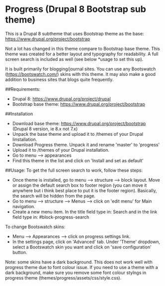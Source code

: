 # Progress (Drupal 8 Bootstrap sub theme)

This is a Drupal 8 subtheme that uses Bootstrap theme as the base:  https://www.drupal.org/project/bootstrap

Not a lot has changed in this theme compare to Bootstrap base theme. This theme was created for a better layout and typography for readability. A full screen search is included as well (see below *usage to set this up).

It is built primarily for blogging/journal sites. You can use any Bootswatch (https://bootswatch.com/) skins with this theme. It may also make a good addition to business sites that blogs quite frequently.

##Requirements:
- Drupal 8: https://www.drupal.org/project/drupal
- Bootstrap base theme: https://www.drupal.org/project/bootstrap

##Installation
- Download base theme: https://www.drupal.org/project/bootstrap (Drupal 8 version, ie 8.x not 7.x)
- Unpack the base theme and upload it to /themes of your Drupal linstallation.
- Download Progress theme. Unpack it and rename 'master' to 'progress'
- Upload it to /themes of your Drupal installation.
- Go to menu --> appearances 
- Find this theme in the list and click on 'Install and set as default'

##Usage:
To get the full screen search to work, follow these steps:
- Once theme is installed, go to menu --> structure --> block layout. Move or assign the default search box to footer region (you can move it anywhere but i think best place to put it is the footer region). Basically, the search will be hidden from the page.
- Go to menu --> structure --> Menus --> click on 'edit menu' for Main navigation.
- Create a new menu item. In the title field type in: Search and in the link field type in: #block-progress-search

To change Bootswatch skins:
- Menu --> Appearances --> click on progress settings link.
- In the settings page, click on 'Advanced' tab. Under 'Theme' dropdown, select a Bootswatch skin you want and click on 'save configuration' button.

Note: some skins have a dark background. This does not work well with progress theme due to font colour issue. If you need to use a theme with a dark background, make sure you remove some font colour stylngs in progress theme (themes/progress/assets/css/style.css). 

